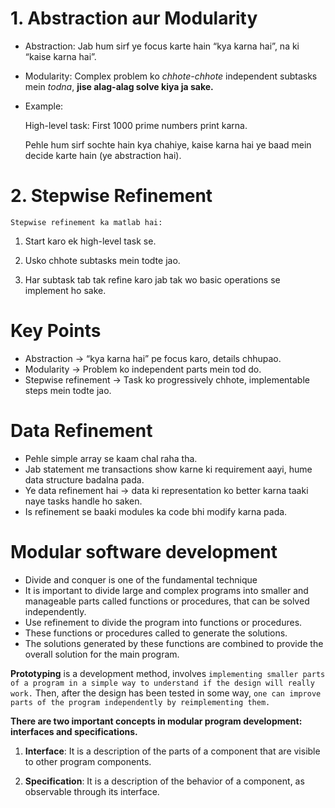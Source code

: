 # 1. Abstraction aur Modularity
* Abstraction: Jab hum sirf ye focus karte hain “kya karna hai”, na ki “kaise karna hai”.

* Modularity: Complex problem ko *chhote-chhote* independent subtasks mein *todna*, **jise alag-alag solve kiya ja sake.**

* Example:

  High-level task: First 1000 prime numbers print karna.

  Pehle hum sirf sochte hain kya chahiye, kaise karna hai ye baad mein decide karte hain (ye abstraction hai).

# 2. Stepwise Refinement
`Stepwise refinement ka matlab hai:`
1. Start karo ek high-level task se.

1. Usko chhote subtasks mein todte jao.

1. Har subtask tab tak refine karo jab tak wo basic operations se implement ho sake.

# Key Points
* Abstraction → “kya karna hai” pe focus karo, details chhupao.
* Modularity → Problem ko independent parts mein tod do.
* Stepwise refinement → Task ko progressively chhote, implementable steps mein todte jao.

# Data Refinement
- Pehle simple array se kaam chal raha tha.
- Jab statement me transactions show karne ki requirement aayi, hume data structure badalna pada.
- Ye data refinement hai → data ki representation ko better karna taaki naye tasks handle ho saken.
- Is refinement se baaki modules ka code bhi modify karna pada.

# Modular software development
- Divide and conquer is one of the fundamental technique
- It is important to divide large and complex programs into smaller and manageable  parts called functions or procedures, that can be solved  independently.
- Use refinement to divide the program into functions or procedures.
- These functions or procedures called to generate the solutions.
- The solutions generated by these functions are combined to provide the overall solution for the main program. 

**Prototyping** is a development method, involves `implementing smaller parts of a program in a simple way to understand if the design will really work.` Then, after the design has been tested in some way, `one can improve parts of the program independently by reimplementing them.`

**There are two important concepts in modular program development: interfaces and specifications.**

1. **Interface**: It is a description of the parts of a component that are visible to other program components.

1. **Specification**: It is a description of the behavior of a component, as observable through its interface.